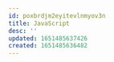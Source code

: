 ```yaml
---
id: poxbrdjm2eyitevlnmyov3n
title: JavaScript
desc: ''
updated: 1651485637426
created: 1651485636482
---
```


